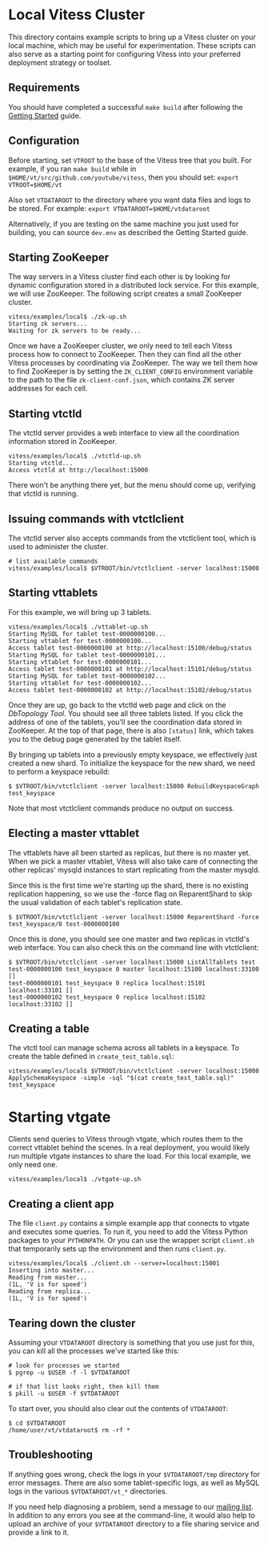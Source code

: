 # Local Vitess Cluster

This directory contains example scripts to bring up a Vitess cluster on your
local machine, which may be useful for experimentation. These scripts can
also serve as a starting point for configuring Vitess into your preferred
deployment strategy or toolset.

## Requirements

You should have completed a successful `make build` after following the
[Getting Started](https://github.com/youtube/vitess/blob/master/doc/GettingStarted.md)
guide.

## Configuration

Before starting, set `VTROOT` to the base of the Vitess tree that you built.
For example, if you ran `make build` while in
`$HOME/vt/src/github.com/youtube/vitess`, then you should set:
`export VTROOT=$HOME/vt`

Also set `VTDATAROOT` to the directory where you want data files and logs to
be stored. For example: `export VTDATAROOT=$HOME/vtdataroot`

Alternatively, if you are testing on the same machine you just used for
building, you can source `dev.env` as described the Getting Started guide.

## Starting ZooKeeper

The way servers in a Vitess cluster find each other is by looking for dynamic
configuration stored in a distributed lock service. For this example, we will
use ZooKeeper. The following script creates a small ZooKeeper cluster.

```
vitess/examples/local$ ./zk-up.sh
Starting zk servers...
Waiting for zk servers to be ready...
```

Once we have a ZooKeeper cluster, we only need to tell each Vitess process how
to connect to ZooKeeper. Then they can find all the other Vitess processes
by coordinating via ZooKeeper. The way we tell them how to find ZooKeeper is by
setting the `ZK_CLIENT_CONFIG` environment variable to the path to the file
`zk-client-conf.json`, which contains ZK server addresses for each cell.

## Starting vtctld

The vtctld server provides a web interface to view all the coordination
information stored in ZooKeeper.

```
vitess/examples/local$ ./vtctld-up.sh
Starting vtctld...
Access vtctld at http://localhost:15000
```

There won't be anything there yet, but the menu should come up,
verifying that vtctld is running.

## Issuing commands with vtctlclient

The vtctld server also accepts commands from the vtctlclient tool,
which is used to administer the cluster.

```
# list available commands
vitess/examples/local$ $VTROOT/bin/vtctlclient -server localhost:15000
```

## Starting vttablets

For this example, we will bring up 3 tablets.

```
vitess/examples/local$ ./vttablet-up.sh
Starting MySQL for tablet test-0000000100...
Starting vttablet for test-0000000100...
Access tablet test-0000000100 at http://localhost:15100/debug/status
Starting MySQL for tablet test-0000000101...
Starting vttablet for test-0000000101...
Access tablet test-0000000101 at http://localhost:15101/debug/status
Starting MySQL for tablet test-0000000102...
Starting vttablet for test-0000000102...
Access tablet test-0000000102 at http://localhost:15102/debug/status
```

Once they are up, go back to the vtctld web page and click on the
*DbTopology Tool*. You should see all three tablets listed. If you click the
address of one of the tablets, you'll see the coordination data stored in
ZooKeeper. At the top of that page, there is also `[status]` link, which takes
you to the debug page generated by the tablet itself.

By bringing up tablets into a previously empty keyspace, we effectively just
created a new shard. To initialize the keyspace for the new shard, we need to
perform a keyspace rebuild:

```
$ $VTROOT/bin/vtctlclient -server localhost:15000 RebuildKeyspaceGraph test_keyspace
```

Note that most vtctlclient commands produce no output on success.

## Electing a master vttablet

The vttablets have all been started as replicas, but there is no master yet.
When we pick a master vttablet, Vitess will also take care of connecting the
other replicas' mysqld instances to start replicating from the master mysqld.

Since this is the first time we're starting up the shard, there is no existing
replication happening, so we use the -force flag on ReparentShard to skip the
usual validation of each tablet's replication state.

```
$ $VTROOT/bin/vtctlclient -server localhost:15000 ReparentShard -force test_keyspace/0 test-0000000100
```

Once this is done, you should see one master and two replicas in vtctld's web
interface. You can also check this on the command line with vtctlclient:

```
$ $VTROOT/bin/vtctlclient -server localhost:15000 ListAllTablets test
test-0000000100 test_keyspace 0 master localhost:15100 localhost:33100 []
test-0000000101 test_keyspace 0 replica localhost:15101 localhost:33101 []
test-0000000102 test_keyspace 0 replica localhost:15102 localhost:33102 []
```

## Creating a table

The vtctl tool can manage schema across all tablets in a keyspace.
To create the table defined in `create_test_table.sql`:

```
vitess/examples/local$ $VTROOT/bin/vtctlclient -server localhost:15000 ApplySchemaKeyspace -simple -sql "$(cat create_test_table.sql)" test_keyspace
```

# Starting vtgate

Clients send queries to Vitess through vtgate, which routes them to the
correct vttablet behind the scenes. In a real deployment, you would likely
run multiple vtgate instances to share the load. For this local example,
we only need one.

```
vitess/examples/local$ ./vtgate-up.sh
```

## Creating a client app

The file `client.py` contains a simple example app that connects to vtgate
and executes some queries. To run it, you need to add the Vitess Python
packages to your `PYTHONPATH`. Or you can use the wrapper script `client.sh`
that temporarily sets up the environment and then runs `client.py`.

```
vitess/examples/local$ ./client.sh --server=localhost:15001
Inserting into master...
Reading from master...
(1L, 'V is for speed')
Reading from replica...
(1L, 'V is for speed')
```

## Tearing down the cluster

Assuming your `VTDATAROOT` directory is something that you use just for this,
you can kill all the processes we've started like this:

```
# look for processes we started
$ pgrep -u $USER -f -l $VTDATAROOT

# if that list looks right, then kill them
$ pkill -u $USER -f $VTDATAROOT
```

To start over, you should also clear out the contents of `VTDATAROOT`:

```
$ cd $VTDATAROOT
/home/user/vt/vtdataroot$ rm -rf *
```

## Troubleshooting

If anything goes wrong, check the logs in your `$VTDATAROOT/tmp` directory
for error messages. There are also some tablet-specific logs, as well as
MySQL logs in the various `$VTDATAROOT/vt_*` directories.

If you need help diagnosing a problem, send a message to our
[mailing list](https://groups.google.com/forum/#!forum/vitess).
In addition to any errors you see at the command-line, it would also help to
upload an archive of your `$VTDATAROOT` directory to a file sharing service
and provide a link to it.
